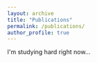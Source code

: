```yaml
---
layout: archive
title: "Publications"
permalink: /publications/
author_profile: true
---
```


I'm studying hard right now...



